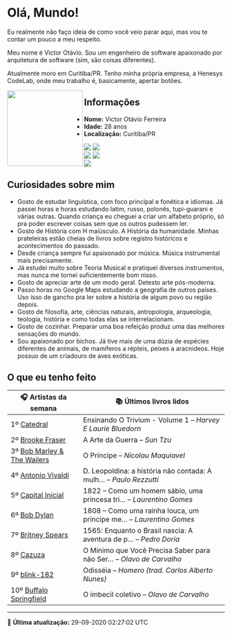 # Olá, Mundo!

Eu realmente não faço ideia de como você veio parar aqui, mas vou te contar um pouco a meu respeito.

Meu nome é Victor Otávio. Sou um engenheiro de software apaixonado por arquitetura de software (sim, são coisas diferentes).

Atualmente moro em Curitiba/PR. Tenho minha própria empresa, a Henesys CodeLab, onde meu trabalho é, basicamente, apertar botões.

<img align="left" src="https://github.com/vctrtvfrrr/vctrtvfrrr/raw/master/octocat.png" alt="" width="175" />

## Informações

- **Nome:** Victor Otávio Ferreira
- **Idade:** 28 anos
- **Localização:** Curitiba/PR

[![](https://img.shields.io/badge/LinkedIn-victorotavio-blue)](https://www.linkedin.com/in/victorotavio/) [![](https://img.shields.io/badge/Twitter-@vctrtvfrrr-blue)](https://twitter.com/vctrtvfrrr)  
[![](https://img.shields.io/badge/GitHub-vctrtvfrrr-24292e)](https://github.com/vctrtvfrrr) [![](https://img.shields.io/badge/GitLab-vctrtvfrrr-ec5d16)](https://gitlab.com/vctrtvfrrr)  
[![](https://img.shields.io/badge/Email-victor@otavioferreira.com.br-red)](mailto:victor@otavioferreira.com.br)  

## Curiosidades sobre mim

-   Gosto de estudar linguística, com foco principal e fonética e idiomas. Já passei horas e horas estudando latim, russo, polonês, tupi-guarani e várias outras. Quando criança eu cheguei a criar um alfabeto próprio, só pra poder escrever coisas sem que os outros pudessem ler.
-   Gosto de História com H maiúsculo. A História da humanidade. Minhas prateleiras estão cheias de livros sobre registro históricos e acontecimentos do passado.
-   Desde criança sempre fui apaixonado por música. Música instrumental mais precisamente.
-   Já estudei muito sobre Teoria Musical e pratiquei diversos instrumentos, mas nunca me tornei suficientemente bom nisso.
-   Gosto de apreciar arte de um modo geral. Detesto arte pós-moderna.
-   Passo horas no Google Maps estudando a geografia de outros países. Uso isso de gancho pra ler sobre a história de algum povo ou região depois.
-   Gosto de filosofia, arte, ciências naturais, antropologia, arqueologia, teologia, história e como todas elas se interrelacionam.
-   Gosto de cozinhar. Preparar uma boa refeição produz uma das melhores sensações do mundo.
-   Sou apaixonado por bichos. Já tive mais de uma dúzia de espécies diferentes de animais, de mamiferos a répteis, peixes a aracnídeos. Hoje possuo de um criadouro de aves exóticas.


## O que eu tenho feito

|                               🎧 Artistas da semana                               |                      📚 Últimos livros lidos                      |
|-----------------------------------------------------------------------------------|-------------------------------------------------------------------|
| 1º [Catedral](https://www.last.fm/music/Catedral)                                 | Ensinando O Trivium - Volume 1	–	_Harvey E Laurie Bluedorn_         |
| 2º [Brooke Fraser](https://www.last.fm/music/Brooke+Fraser)                       | A Arte da Guerra	–	_Sun Tzu_                                        |
| 3º [Bob Marley & The Wailers](https://www.last.fm/music/Bob+Marley+&+The+Wailers) | O Príncipe	–	_Nicolau Maquiavel_                                    |
| 4º [Antonio Vivaldi](https://www.last.fm/music/Antonio+Vivaldi)                   | D. Leopoldina: a história não contada: A mulh…	–	_Paulo Rezzutti_   |
| 5º [Capital Inicial](https://www.last.fm/music/Capital+Inicial)                   | 1822 – Como um homem sábio, uma princesa tri…	–	_Laurentino Gomes_  |
| 6º [Bob Dylan](https://www.last.fm/music/Bob+Dylan)                               | 1808 – Como uma rainha louca, um príncipe me…	–	_Laurentino Gomes_  |
| 7º [Britney Spears](https://www.last.fm/music/Britney+Spears)                     | 1565: Enquanto o Brasil nascia: A aventura de p…	–	_Pedro Doria_    |
| 8º [Cazuza](https://www.last.fm/music/Cazuza)                                     | O Mínimo que Você Precisa Saber para não Ser…	–	_Olavo de Carvalho_ |
| 9º [blink-182](https://www.last.fm/music/blink-182)                               | Odisséia	–	_Homero (trad. Carlos Alberto Nunes)_                    |
| 10º [Buffalo Springfield](https://www.last.fm/music/Buffalo+Springfield)          | O imbecil coletivo	–	_Olavo de Carvalho_                            |


---

🚀 **Última atualização:** 29-09-2020 02:27:02 UTC